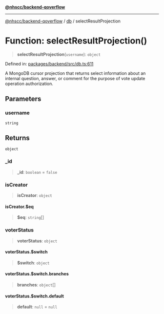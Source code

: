 [**@nhscc/backend-qoverflow**](../../README.md)

***

[@nhscc/backend-qoverflow](../../README.md) / [db](../README.md) / selectResultProjection

# Function: selectResultProjection()

> **selectResultProjection**(`username`): `object`

Defined in: [packages/backend/src/db.ts:611](https://github.com/nhscc/qoverflow.api.hscc.bdpa.org/blob/b629239838bf73900bba2996b8dcfbc432755e21/packages/backend/src/db.ts#L611)

A MongoDB cursor projection that returns select information about an internal
question, answer, or comment for the purpose of vote update operation
authorization.

## Parameters

### username

`string`

## Returns

`object`

### \_id

> **\_id**: `boolean` = `false`

### isCreator

> **isCreator**: `object`

#### isCreator.$eq

> **$eq**: `string`[]

### voterStatus

> **voterStatus**: `object`

#### voterStatus.$switch

> **$switch**: `object`

#### voterStatus.$switch.branches

> **branches**: `object`[]

#### voterStatus.$switch.default

> **default**: `null` = `null`
